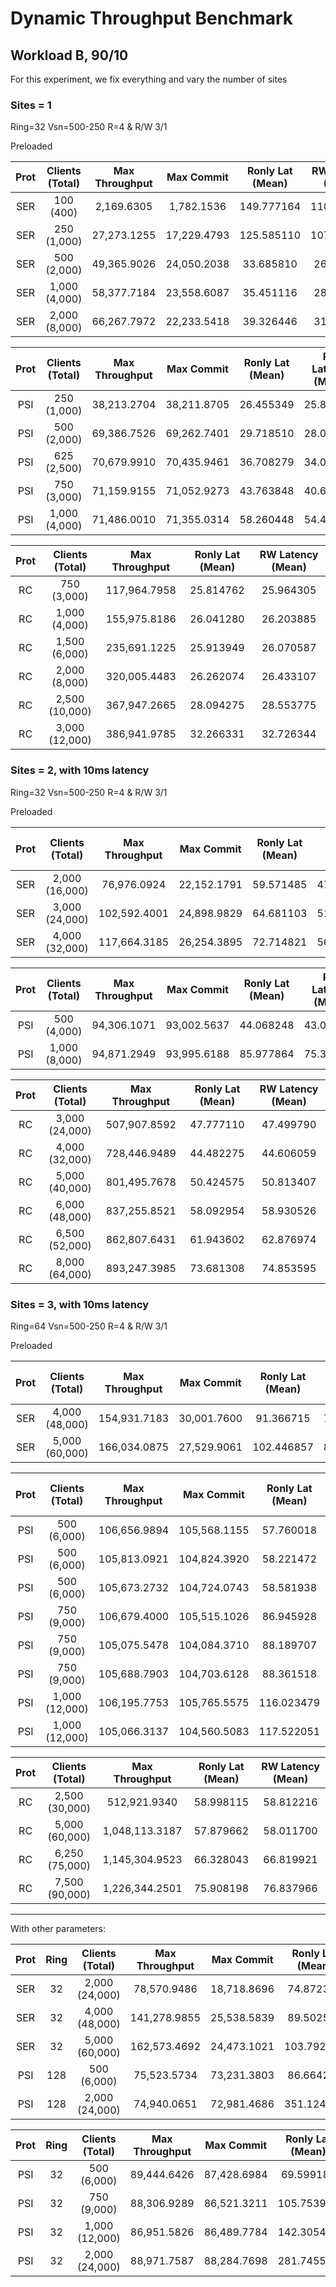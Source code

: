 # Dynamic Throughput Benchmark

## Workload B, 90/10

For this experiment, we fix everything and vary the number of sites

### Sites = 1

Ring=32
Vsn=500-250
R=4 & R/W 3/1

Preloaded

| Prot | Clients (Total) | Max Throughput | Max Commit  | Ronly Lat (Mean) | RW Latency (Mean) | Commit Ratio |
| :--: | :-------------: | :------------: | :---------: | :--------------: | :---------------: | :----------: |
| SER  |    100 (400)    |   2,169.6305   | 1,782.1536  |    149.777164    |    110.684215     |   0.822725   |
| SER  |   250 (1,000)   |  27,273.1255   | 17,229.4793 |    125.585110    |    107.745500     |   0.684315   |
| SER  |   500 (2,000)   |  49,365.9026   | 24,050.2038 |    33.685810     |     26.829244     |   0.499957   |
| SER  |  1,000 (4,000)  |  58,377.7184   | 23,558.6087 |    35.451116     |     28.213939     |   0.402972   |
| SER  |  2,000 (8,000)  |  66,267.7972   | 22,233.5418 |    39.326446     |     31.230366     |   0.334556   |

| Prot | Clients (Total) | Max Throughput | Max Commit  | Ronly Lat (Mean) | RW Latency (Mean) | Commit Ratio |
| :--: | :-------------: | :------------: | :---------: | :--------------: | :---------------: | :----------: |
| PSI  |   250 (1,000)   |  38,213.2704   | 38,211.8705 |    26.455349     |     25.819408     |   0.999575   |
| PSI  |   500 (2,000)   |  69,386.7526   | 69,262.7401 |    29.718510     |     28.054182     |   0.999316   |
| PSI  |   625 (2,500)   |  70,679.9910   | 70,435.9461 |    36.708279     |     34.056949     |   0.998296   |
| PSI  |   750 (3,000)   |  71,159.9155   | 71,052.9273 |    43.763848     |     40.642713     |   0.998776   |
| PSI  |  1,000 (4,000)  |  71,486.0010   | 71,355.0314 |    58.260448     |     54.485461     |   0.998411   |

| Prot | Clients (Total) | Max Throughput | Ronly Lat (Mean) | RW Latency (Mean) |
| :--: | :-------------: | :------------: | :--------------: | :---------------: |
|  RC  |   750 (3,000)   |  117,964.7958  |    25.814762     |     25.964305     |
|  RC  |  1,000 (4,000)  |  155,975.8186  |    26.041280     |     26.203885     |
|  RC  |  1,500 (6,000)  |  235,691.1225  |    25.913949     |     26.070587     |
|  RC  |  2,000 (8,000)  |  320,005.4483  |    26.262074     |     26.433107     |
|  RC  | 2,500 (10,000)  |  367,947.2665  |    28.094275     |     28.553775     |
|  RC  | 3,000 (12,000)  |  386,941.9785  |    32.266331     |     32.726344     |

### Sites = 2, with 10ms latency

Ring=32
Vsn=500-250
R=4 & R/W 3/1

Preloaded

| Prot | Clients (Total) | Max Throughput | Max Commit  | Ronly Lat (Mean) | RW Latency (Mean) | Commit Ratio |
| :--: | :-------------: | :------------: | :---------: | :--------------: | :---------------: | :----------: |
| SER  | 2,000 (16,000)  |  76,976.0924   | 22,152.1791 |    59.571485     |     47.737807     |   0.288016   |
| SER  | 3,000 (24,000)  |  102,592.4001  | 24,898.9829 |    64.681103     |     51.020807     |   0.235764   |
| SER  | 4,000 (32,000)  |  117,664.3185  | 26,254.3895 |    72.714821     |     56.911600     |   0.217797   |

| Prot | Clients (Total) | Max Throughput | Max Commit  | Ronly Lat (Mean) | RW Latency (Mean) | Commit Ratio |
| :--: | :-------------: | :------------: | :---------: | :--------------: | :---------------: | :----------: |
| PSI  |   500 (4,000)   |  94,306.1071   | 93,002.5637 |    44.068248     |     43.017266     |   0.993124   |
| PSI  |  1,000 (8,000)  |  94,871.2949   | 93,995.6188 |    85.977864     |     75.358067     |   0.991054   |

| Prot | Clients (Total) | Max Throughput | Ronly Lat (Mean) | RW Latency (Mean) |
| :--: | :-------------: | :------------: | :--------------: | :---------------: |
|  RC  | 3,000 (24,000)  |  507,907.8592  |    47.777110     |     47.499790     |
|  RC  | 4,000 (32,000)  |  728,446.9489  |    44.482275     |     44.606059     |
|  RC  | 5,000 (40,000)  |  801,495.7678  |    50.424575     |     50.813407     |
|  RC  | 6,000 (48,000)  |  837,255.8521  |    58.092954     |     58.930526     |
|  RC  | 6,500 (52,000)  |  862,807.6431  |    61.943602     |     62.876974     |
|  RC  | 8,000 (64,000)  |  893,247.3985  |    73.681308     |     74.853595     |

### Sites = 3, with 10ms latency

Ring=64
Vsn=500-250
R=4 & R/W 3/1

Preloaded

| Prot | Clients (Total) | Max Throughput | Max Commit  | Ronly Lat (Mean) | RW Latency (Mean) | Commit Ratio |
| :--: | :-------------: | :------------: | :---------: | :--------------: | :---------------: | :----------: |
| SER  | 4,000 (48,000)  |  154,931.7183  | 30,001.7600 |    91.366715     |     72.639097     |   0.192457   |
| SER  | 5,000 (60,000)  |  166,034.0875  | 27,529.9061 |    102.446857    |     81.336752     |   0.165294   |

| Prot | Clients (Total) | Max Throughput |  Max Commit  | Ronly Lat (Mean) | RW Latency (Mean) | Commit Ratio |
| :--: | :-------------: | :------------: | :----------: | :--------------: | :---------------: | :----------: |
| PSI  |   500 (6,000)   |  106,656.9894  | 105,568.1155 |    57.760018     |     54.735643     |   0.989050   |
| PSI  |   500 (6,000)   |  105,813.0921  | 104,824.3920 |    58.221472     |     55.434393     |   0.988546   |
| PSI  |   500 (6,000)   |  105,673.2732  | 104,724.0743 |    58.581938     |     51.562525     |   0.992855   | (1ms cork) |
| PSI  |   750 (9,000)   |  106,679.4000  | 105,515.1026 |    86.945928     |     70.664005     |   0.992715   |
| PSI  |   750 (9,000)   |  105,075.5478  | 104,084.3710 |    88.189707     |     71.657643     |   0.992984   |
| PSI  |   750 (9,000)   |  105,688.7903  | 104,703.6128 |    88.361518     |     66.378579     |   0.993983   | (1ms cork) |
| PSI  | 1,000 (12,000)  |  106,195.7753  | 105,765.5575 |    116.023479    |     84.749248     |   0.993641   |
| PSI  | 1,000 (12,000)  |  105,066.3137  | 104,560.5083 |    117.522051    |     80.432120     |   0.994326   | (1ms cork) |

| Prot | Clients (Total) | Max Throughput | Ronly Lat (Mean) | RW Latency (Mean) |
| :--: | :-------------: | :------------: | :--------------: | :---------------: |
|  RC  | 2,500 (30,000)  |  512,921.9340  |    58.998115     |     58.812216     |
|  RC  | 5,000 (60,000)  | 1,048,113.3187 |    57.879662     |     58.011700     |
|  RC  | 6,250 (75,000)  | 1,145,304.9523 |    66.328043     |     66.819921     |
|  RC  | 7,500 (90,000)  | 1,226,344.2501 |    75.908198     |     76.837966     |

---

With other parameters:

| Prot | Ring | Clients (Total) | Max Throughput | Max Commit  | Ronly Lat (Mean) | RW Latency (Mean) | Commit Ratio |
| :--: | :--: | :-------------: | :------------: | :---------: | :--------------: | :---------------: | :----------: |
| SER  |  32  | 2,000 (24,000)  |  78,570.9486   | 18,718.8696 |    74.872321     |     60.396874     |   0.237714   |
| SER  |  32  | 4,000 (48,000)  |  141,278.9855  | 25,538.5839 |    89.502530     |     71.397556     |   0.173971   |
| SER  |  32  | 5,000 (60,000)  |  162,573.4692  | 24,473.1021 |    103.792075    |     82.310941     |   0.148858   |
| PSI  | 128  |   500 (6,000)   |  75,523.5734   | 73,231.3803 |    86.664208     |     72.935215     |   0.991890   |
| PSI  | 128  | 2,000 (24,000)  |  74,940.0651   | 72,981.4686 |    351.124525    |    190.000246     |   0.991529   |

| Prot | Ring | Clients (Total) | Max Throughput | Max Commit  | Ronly Lat (Mean) | RW Latency (Mean) | Commit Ratio |
| :--: | :--: | :-------------: | :------------: | :---------: | :--------------: | :---------------: | :----------: |
| PSI  |  32  |   500 (6,000)   |  89,444.6426   | 87,428.6984 |    69.599187     |     63.709461     |   0.990442   |
| PSI  |  32  |   750 (9,000)   |  88,306.9289   | 86,521.3211 |    105.753926    |     84.855470     |   0.991780   |
| PSI  |  32  | 1,000 (12,000)  |  86,951.5826   | 86,489.7784 |    142.305475    |    104.268652     |   0.991715   |
| PSI  |  32  | 2,000 (24,000)  |  88,971.7587   | 88,284.7698 |    281.745574    |    173.831967     |   0.988877   |
